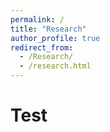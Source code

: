 ```yaml
---
permalink: /
title: "Research"
author_profile: true
redirect_from: 
  - /Research/
  - /research.html
---
```


Test
======
